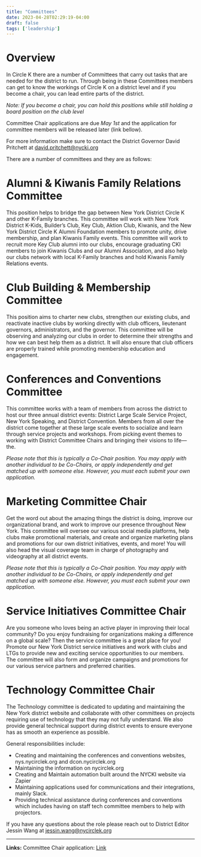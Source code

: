 ```yaml
---
title: "Committees"
date: 2023-04-28T02:29:19-04:00
draft: false
tags: ['leadership']
---
```

# Overview

In Circle K there are a number of Committees that carry out tasks that are needed for the district to run. Through being in these Committees members can get to know the workings of Circle K on a district level and if you become a chair, you can lead entire parts of the district. 

*Note: If you become a chair, you can hold this positions while still holding a board position on the club level*

Committee Chair applications are due *May 1st* and the application for committee members will be released later (link bellow).

For more information make sure to contact the District Governor David Pritchett at david.pritchett@nycki.org

There are a number of committees and they are as follows:

# Alumni & Kiwanis Family Relations Committee

This position helps to bridge the gap between New York District Circle K and other K-Family branches. This committee will work with New York District K-Kids, Builder’s Club, Key Club, Aktion Club, Kiwanis, and the New York District Circle K Alumni Foundation members to promote unity, drive membership, and plan Kiwanis Family events. This committee will work to recruit more Key Club alumni into our clubs, encourage graduating CKI members to join Kiwanis Clubs and our Alumni Association, and also help our clubs network with local K-Family branches and hold Kiwanis Family Relations events. 

# Club Building & Membership Committee

This position aims to charter new clubs, strengthen our existing clubs, and reactivate inactive clubs by working directly with club officers, lieutenant governors, administrators, and the governor. This committee will be observing and analyzing our clubs in order to determine their strengths and how we can best help them as a district. It will also ensure that club officers are properly trained while promoting membership education and engagement.

# Conferences and Conventions Committee

This committee works with a team of members from across the district to host our three annual district events: District Large Scale Service Project, New York Speaking, and District Convention. Members from all over the district come together at these large scale events to socialize and learn through service projects and workshops. From picking event themes to working with District Committee Chairs and bringing their visions to life—the.

*Please note that this is typically a Co-Chair position. You may apply with another individual to be Co-Chairs, or apply independently and get matched up with someone else. However, you must each submit your own application.*

# Marketing Committee Chair

Get the word out about the amazing things the district is doing, improve our organizational brand, and work to improve our presence throughout New York. This committee will oversee our various social media platforms, help clubs make promotional materials, and create and organize marketing plans and promotions for our own district initiatives, events, and more! You will also head the visual coverage team in charge of photography and videography at all district events.

*Please note that this is typically a Co-Chair position. You may apply with another individual to be Co-Chairs, or apply independently and get matched up with someone else. However, you must each submit your own application.*

# Service Initiatives Committee Chair

Are you someone who loves being an active player in improving their local community? Do you enjoy fundraising for organizations making a difference on a global scale? Then the service committee is a great place for you! Promote our New York District service initiatives and work with clubs and LTGs to provide new and exciting service opportunities to our members. The committee will also form and organize campaigns and promotions for our various service partners and preferred charities.

# Technology Committee Chair

The Technology committee is dedicated to updating and maintaining the New York district website and collaborate with other committees on projects requiring use of technology that they may not fully understand. We also provide general technical support during district events to ensure everyone has as smooth an experience as possible.

General responsibilities include:
- Creating and maintaining the conferences and conventions websites, nys.nycirclek.org and dcon.nycirclek.org
- Maintaining the information on nycirclek.org
- Creating and Maintain automation built around the NYCKI website via Zapier
- Maintaining applications used for communications and their integrations, mainly Slack.
- Providing technical assistance during conferences and conventions which includes having on staff tech committee members to help with projectors.


If you have any questions about the role please reach out to District Editor Jessin Wang at jessin.wang@nycirclek.org


---
__Links:__
Committee Chair application: [Link](https://docs.google.com/forms/d/e/1FAIpQLSfx1DijiM7tyJUhG3pxmJuQmFJ1GkT2y99zqBSuEJRTLgpL5w/viewform?usp=sf_link)

